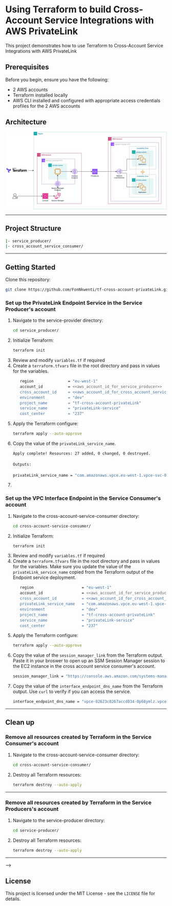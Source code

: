# Using Terraform to build Cross-Account Service Integrations with AWS PrivateLink
This project demonstrates how to use Terraform to Cross-Account Service Integrations with AWS PrivateLink

## Prerequisites
Before you begin, ensure you have the following:

- 2 AWS accounts
- Terraform installed locally
- AWS CLI installed and configured with appropriate access credentials profiles for the 2 AWS accounts

## Architecture
![Diagram](cross-account-privatelink-cross-account.webp)

---

## Project Structure
```bash
|- service_producer/
|- cross_account_service_consumer/
```
---
## Getting Started

Clone this repository:

   ```bash
   git clone https://github.com/FonNkwenti/tf-cross-account-privateLink.git
   ```


### Set up the PrivateLink Endpoint Service in the Service Producer's account
1. Navigate to the service-provider directory:
   ```bash
   cd service_producer/
   ```
2. Initialize Terraform:
   ```bash
   terraform init
   ```
3. Review and modify `variables.tf` if required
4. Create a `terraform.tfvars` file in the root directory and pass in values for the variables.
   ```bash
      region               = "eu-west-1"
      account_id           = <<aws_account_id_for_service_producer>>
      cross_account_id     = <<aws_account_id_for_cross_account_service_consumer>>
      environment          = "dev"
      project_name         = "tf-cross-account-privateLink"
      service_name         = "privateLink-service"
      cost_center          = "237"
   ```
5. Apply the Terraform configure:
   ```bash
   terraform apply --auto-approve
   ```
6. Copy the value of the `privateLink_service_name`. 
   ```bash
   Apply complete! Resources: 27 added, 0 changed, 0 destroyed.

   Outputs:

   privateLink_service_name = "com.amazonaws.vpce.eu-west-1.vpce-svc-058a2bf106bf77968"

   ```
7.   


### Set up the VPC Interface Endpoint in the Service Consumer's account
1. Navigate to the cross-account-service-consumer directory:
   ```bash
   cd cross-account-service-consumer/
   ```
2. Initialize Terraform:
   ```bash
   terraform init
   ```
3. Review and modify `variables.tf` if required
4. Create a `terraform.tfvars` file in the root directory and pass in values for the variables. Make sure you update the value of the `privateLink_service_name` copied from the Terraform output of the Endpoint service deployment.
   ```bash
      region                     = "eu-west-1"
      account_id                 = <<aws_account_id_for_service_producer>>
      cross_account_id           = <<aws_account_id_for_cross_account_service_consumer>>
      privateLink_service_name   = "com.amazonaws.vpce.eu-west-1.vpce-svc-0aa398ea0d6f8741a"
      environment                = "dev"
      project_name               = "tf-cross-account-privateLink"
      service_name               = "privateLink-service"
      cost_center                = "237"
   ```
5. Apply the Terraform configure:
   ```bash
   terraform apply --auto-approve
   ```
6. Copy the value of the `session_manager_link` from the Terraform output. Paste it in your broswer to open up an SSM Session Manager session to the EC2 instance in the cross account service consumer's account. 
   ```bash
   session_manager_link = "https://console.aws.amazon.com/systems-manager/session-manager/i-079d5d8918970a57a"

   ```
7. Copy the value of the `interface_endpoint_dns_name` from the Terraform output. Use `curl` to verify if you can access the service.   
   ```bash
   interface_endpoint_dns_name = "vpce-02623c0267accd034-0p68ymlz.vpce-svc-058a2bf106bf77968.eu-west-1.vpce.amazonaws.com"

   ```




---

## Clean up

### Remove all resources created by Terraform in the Service Consumer's account
1. Navigate to the cross-account-service-consumer directory:
   ```bash
   cd cross-account-service-consumer/
   ```
2. Destroy all Terraform resources:
   ```bash
   terraform destroy --auto-apply
   ```
---
### Remove all resources created by Terraform in the Service Producers's account
1. Navigate to the service-producer directory:
   ```bash
   cd service-producer/
   ```
2. Destroy all Terraform resources:
   ```bash
   terraform destroy --auto-apply
   ```
---

<!-- ## Tutorial
[Private Serverless REST API with API Gateway: Lambda, DynamoDB, VPC Endpoints & Terraform - Part 1](https://www.serverlessguru.com/blog/private-serverless-rest-api-with-api-gateway-lambda-dynamodb-vpc-endpoints-terraform---part-1) --> -->

## License

This project is licensed under the MIT License - see the `LICENSE` file for details.
